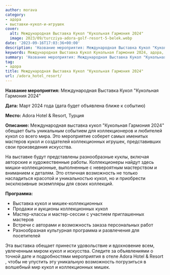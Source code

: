 ```yaml
---
author: morava
category:
- адора
- выставки-кукол-и-игрушек
cover:
  alt: Международная Выставка Кукол "Кукольная Гармония 2024"
  image: 2023/09/turcziya-adora-golf-resort-5-belek.webp
date: '2023-09-16T17:03:36+00:00'
description: 'Название мероприятия: Международная Выставка Кукол "Кукольная Гармония 2024" Дата: Март 2024 года (дата будет объявлена ближе к событию) Место: Adora...'
keywords: Международная Выставка Кукол Кукольная Гармония 2024, адора, кукол, выставка, коллекционных, 2024, возможность, мероприятия, международная, кукольная, гармония, дата, adora, hotel, resort, обещает, это
summary: 'Название мероприятия: Международная Выставка Кукол "Кукольная Гармония 2024" Дата: Март 2024 года (дата будет объявлена ближе к событию) Место: Adora...'
tag:
- адора
title: Международная Выставка Кукол "Кукольная Гармония 2024"
url: /adora_hotel_resort/
---
```


**Название мероприятия:** Международная Выставка Кукол "Кукольная Гармония 2024"

**Дата:** Март 2024 года (дата будет объявлена ближе к событию)

**Место:** Adora Hotel & Resort, Турция

**Описание:** Международная выставка кукол "Кукольная Гармония 2024" обещает быть уникальным событием для коллекционеров и любителей кукол со всего мира. Это мероприятие соберет самых именитых мастеров кукол и создателей коллекционных игрушек, представивших свои произведения искусства.

На выставке будут представлены разнообразные куклы, включая авторские и художественные работы. Коллекционеры найдут здесь мишки-коллекционные, выполненные с невероятным мастерством и вниманием к деталям. Это отличная возможность не только насладиться красотой и уникальностью кукол, но и приобрести эксклюзивные экземпляры для своих коллекций.

**Программа:**

- Выставка кукол и мишек-коллекционных
- Продажи и аукционы коллекционных кукол
- Мастер-классы и мастер-сессии с участием приглашенных мастеров
- Встречи с авторами и возможность заказа персональных работ
- Разнообразная культурная программа и развлечения для посетителей

Эта выставка обещает принести удовольствие и вдохновение всем, увлеченным миром кукол и искусства. Следите за объявлениями о точной дате и подробностями мероприятия в отеле Adora Hotel & Resort , чтобы не упустить эту уникальную возможность погрузиться в волшебный мир кукол и коллекционных мишек.
